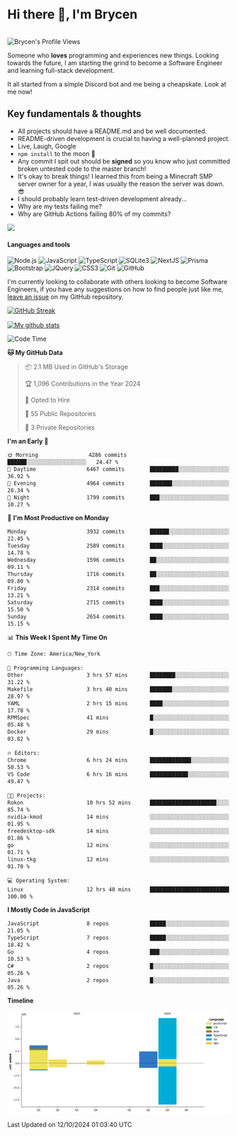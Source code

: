 # Hi there 👋, I'm Brycen

<br>
<img src="https://komarev.com/ghpvc/?username=BrycensRanch" alt="Brycen's Profile Views" />

Someone who **loves** programming and experiences new things. Looking towards the future, I am starting the grind to become a Software Engineer and learning full-stack development.

It all started from a simple Discord bot and me being a cheapskate. Look at me now!

## Key fundamentals & thoughts

- All projects should have a README.md and be well documented.
- README-driven development is crucial to having a well-planned project.
- Live, Laugh, Google
- `npm install` to the moon 🚀
- Any commit I spit out should be **signed** so you know who just committed broken untested code to the master branch!
- It's okay to break things! I learned this from being a Minecraft SMP server owner for a year, I was usually the reason the server was down. 😎
- I should probably learn test-driven development already...
- Why are my tests failing me?
- Why are GitHub Actions failing 80% of my commits? 

<img src="https://res.cloudinary.com/practicaldev/image/fetch/s--OoBLh7-Q--/c_limit%2Cf_auto%2Cfl_progressive%2Cq_auto%2Cw_880/https://cdn-images-1.medium.com/max/1614/1%2A8BlqJ8lNVZzuRjAg1mZ50w.png" height="400"/>

<h4>Languages and tools</h4>
<p>
  <img src="https://img.shields.io/badge/node.js%20-%2343853D.svg?&style=for-the-badge&logo=node.js&logoColor=white" alt="Node.js" />
  <img src="https://img.shields.io/badge/javascript%20-%23323330.svg?&style=for-the-badge&logo=javascript&logoColor=%23F7DF1E" alt="JavaScript" />
  <img src="https://img.shields.io/badge/typescript%20-%23323330.svg?&style=for-the-badge&logo=typescript&logoColor=#3467eb" alt="TypeScript" />
  <img src="https://img.shields.io/badge/sqlite3%20-%23323330.svg?&style=for-the-badge&logo=sqlite&logoColor=#3467eb" alt="SQLite3" />
  <img src="https://img.shields.io/badge/Next.JS%20-%23323330.svg?&style=for-the-badge&logo=next.js&logoColor=#3467eb" alt="NextJS" />
  <img src="https://img.shields.io/badge/Prisma%20-%23323330.svg?&style=for-the-badge&logo=prisma&logoColor=#3467eb" alt="Prisma" />
  <img src="https://img.shields.io/badge/bootstrap%20-%23323330.svg?&style=for-the-badge&logo=bootstrap" alt="Bootstrap" />
  <img src="https://img.shields.io/badge/jquery%20-%23323330.svg?&style=for-the-badge&logo=jquery" alt="JQuery" />
  <img src="https://img.shields.io/badge/css3%20-%23323330.svg?&style=for-the-badge&logo=css3" alt="CSS3" />
  <img src="https://img.shields.io/badge/git%20-%23323330.svg?&style=for-the-badge&logo=git" alt="Git" />
  <img src="https://img.shields.io/badge/github%20-%23323330.svg?&style=for-the-badge&logo=github" alt="GitHub" />
</p>

 I'm currently looking to collaborate with others looking to become Software Engineers, if you have any suggestions on how to find people just like me, [leave an issue](https://github.com/BrycensRanch/BrycensRanch/issues/new) on my GitHub repository.
 
 <p><a href="https://git.io/streak-stats"><img src="https://streak-stats.demolab.com?user=BrycensRanch&amp;theme=dark&amp;hide_border=true&amp;fire=EB5454&amp;ring=0CEB19" alt="GitHub Streak"></a></p>

<a href="https://github.com/anuraghazra/github-readme-stats">
  <img align="center" src="https://github-readme-stats.anuraghazra1.vercel.app/api?username=BrycensRanch&show_icons=true&line_height=27&include_all_commits=true" alt="My github stats" />
</a>

<!--START_SECTION:waka-->
![Code Time](http://img.shields.io/badge/Code%20Time-1%2C023%20hrs%2054%20mins-blue)

**🐱 My GitHub Data** 

> 📦 2.1 MB Used in GitHub's Storage 
 > 
> 🏆 1,096 Contributions in the Year 2024
 > 
> 💼 Opted to Hire
 > 
> 📜 55 Public Repositories 
 > 
> 🔑 3 Private Repositories 
 > 
**I'm an Early 🐤** 

```text
🌞 Morning                4286 commits        ██████░░░░░░░░░░░░░░░░░░░   24.47 % 
🌆 Daytime                6467 commits        █████████░░░░░░░░░░░░░░░░   36.92 % 
🌃 Evening                4964 commits        ███████░░░░░░░░░░░░░░░░░░   28.34 % 
🌙 Night                  1799 commits        ███░░░░░░░░░░░░░░░░░░░░░░   10.27 % 
```
📅 **I'm Most Productive on Monday** 

```text
Monday                   3932 commits        ██████░░░░░░░░░░░░░░░░░░░   22.45 % 
Tuesday                  2589 commits        ████░░░░░░░░░░░░░░░░░░░░░   14.78 % 
Wednesday                1596 commits        ██░░░░░░░░░░░░░░░░░░░░░░░   09.11 % 
Thursday                 1716 commits        ██░░░░░░░░░░░░░░░░░░░░░░░   09.80 % 
Friday                   2314 commits        ███░░░░░░░░░░░░░░░░░░░░░░   13.21 % 
Saturday                 2715 commits        ████░░░░░░░░░░░░░░░░░░░░░   15.50 % 
Sunday                   2654 commits        ████░░░░░░░░░░░░░░░░░░░░░   15.15 % 
```


📊 **This Week I Spent My Time On** 

```text
🕑︎ Time Zone: America/New_York

💬 Programming Languages: 
Other                    3 hrs 57 mins       ████████░░░░░░░░░░░░░░░░░   31.22 % 
Makefile                 3 hrs 40 mins       ███████░░░░░░░░░░░░░░░░░░   28.97 % 
YAML                     2 hrs 15 mins       ████░░░░░░░░░░░░░░░░░░░░░   17.78 % 
RPMSpec                  41 mins             █░░░░░░░░░░░░░░░░░░░░░░░░   05.48 % 
Docker                   29 mins             █░░░░░░░░░░░░░░░░░░░░░░░░   03.82 % 

🔥 Editors: 
Chrome                   6 hrs 24 mins       █████████████░░░░░░░░░░░░   50.53 % 
VS Code                  6 hrs 16 mins       ████████████░░░░░░░░░░░░░   49.47 % 

🐱‍💻 Projects: 
Rokon                    10 hrs 52 mins      █████████████████████░░░░   85.74 % 
nvidia-kmod              14 mins             ░░░░░░░░░░░░░░░░░░░░░░░░░   01.95 % 
freedesktop-sdk          14 mins             ░░░░░░░░░░░░░░░░░░░░░░░░░   01.86 % 
go                       12 mins             ░░░░░░░░░░░░░░░░░░░░░░░░░   01.71 % 
linux-tkg                12 mins             ░░░░░░░░░░░░░░░░░░░░░░░░░   01.70 % 

💻 Operating System: 
Linux                    12 hrs 40 mins      █████████████████████████   100.00 % 
```

**I Mostly Code in JavaScript** 

```text
JavaScript               8 repos             █████░░░░░░░░░░░░░░░░░░░░   21.05 % 
TypeScript               7 repos             █████░░░░░░░░░░░░░░░░░░░░   18.42 % 
Go                       4 repos             ███░░░░░░░░░░░░░░░░░░░░░░   10.53 % 
C#                       2 repos             █░░░░░░░░░░░░░░░░░░░░░░░░   05.26 % 
Java                     2 repos             █░░░░░░░░░░░░░░░░░░░░░░░░   05.26 % 
```



**Timeline**

![Lines of Code chart](https://raw.githubusercontent.com/BrycensRanch/BrycensRanch/main/assets/bar_graph.png)


 Last Updated on 12/10/2024 01:03:40 UTC
<!--END_SECTION:waka-->

<!--
**BrycensRanch/BrycensRanch** is a ✨ _special_ ✨ repository because its `README.md` (this file) appears on your GitHub profile.

Here are some ideas to get you started:

- 🔭 I’m currently working on ...
- 🌱 I’m currently learning ...
- 👯 I’m looking to collaborate on ...
- 🤔 I’m looking for help with ...
- 💬 Ask me about ...
- 📫 How to reach me: ...
- 😄 Pronouns: ...
- ⚡ Fun fact: ...
-->
